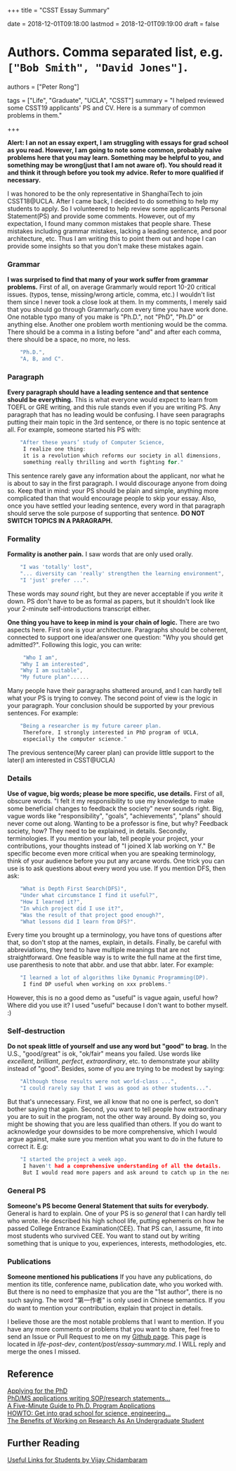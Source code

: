 +++
title = "CSST Essay Summary"

date = 2018-12-01T09:18:00
lastmod = 2018-12-01T09:19:00
draft = false

# Authors. Comma separated list, e.g. `["Bob Smith", "David Jones"]`.
authors = ["Peter Rong"]

tags = ["Life", "Graduate", "UCLA", "CSST"]
summary = "I helped reviewed some CSST19 applicants' PS and CV. Here is a summary of common problems in them."

+++

**Alert: I an not an essay expert, I am struggling with essays for grad school as you read. 
However, I am going to note some common, probably naive problems here that you may learn.
Something may be helpful to you, and something may be wrong(just that I am not aware of).
You should read it and think it through before you took my advice. 
Refer to more qualified if necessary.**

I was honored to be the only representative in ShanghaiTech to join CSST18@UCLA. 
After I came back, I decided to do something to help my students to apply.
So I volunteered to help review some applicants Personal Statement(PS) and provide some comments.
However, out of my expectation, I found many common mistakes that people share.
These mistakes including grammar mistakes, lacking a leading sentence, and poor architecture, etc.
Thus I am writing this to point them out and hope I can provide some insights so that you don't make these mistakes again.

### Grammar
**I was surprised to find that many of your work suffer from grammar problems.**
First of all, on average Grammarly would report 10-20 critical issues. (typos, tense, missing/wrong article, comma, etc.)
I wouldn't list them since I never took a close look at them. 
In my comments, I merely said that you should go through Grammarly.com every time you have work done.
One notable typo many of you make is "Ph.D.", not "PhD", "Ph.D" or anything else.
Another one problem worth mentioning would be the comma. 
There should be a comma in a listing before "and" and after each comma, there should be a space, no more, no less.
```c
    "Ph.D.",
    "A, B, and C".
```

### Paragraph
**Every paragraph should have a leading sentence and that sentence should be everything.** 
This is what everyone would expect to learn from TOEFL or GRE writing, and this rule stands even if you are writing PS.
Any paragraph that has no leading would be confusing.
I have seen paragraphs putting their main topic in the 3rd sentence, or there is no topic sentence at all.
For example, someone started his PS with:
```c
	"After these years’ study of Computer Science, 
	 I realize one thing: 
	 it is a revolution which reforms our society in all dimensions, 
	 something really thrilling and worth fighting for."
```
This sentence rarely gave any information about the applicant, nor what he is about to say in the first paragraph.
I would discourage anyone from doing so. 
Keep that in mind: your PS should be plain and simple, anything more complicated than that would encourage people to skip your essay.
Also, once you have settled your leading sentence, every word in that paragraph should serve the sole purpose of supporting that sentence.
**DO NOT SWITCH TOPICS IN A PARAGRAPH.**

### Formality
**Formality is another pain.**
I saw words that are only used orally.
```c
    "I was 'totally' lost", 
    "... diversity can 'really' strengthen the learning environment", 
    "I 'just' prefer ...".
```
These words may _sound_ right, but they are never acceptable if you _write_ it down.
PS don't have to be as formal as papers, but it shouldn't look like your 2-minute self-introductions transcript either.

**One thing you have to keep in mind is your chain of logic.**
There are two aspects here.
First one is your architecture. 
Paragraphs should be coherent, connected to support one idea/answer one question: "Why you should get admitted?".
Following this logic, you can write:
```c
	 "Who I am",
	"Why I am interested",
	"Why I am suitable",
	"My future plan"...... 
```
Many people have their paragraphs shattered around, and I can hardly tell what your PS is trying to convey.
The second point of view is the logic in your paragraph.
Your conclusion should be supported by your previous sentences. 
For example:   
```c
    "Being a researcher is my future career plan. 
     Therefore, I strongly interested in PhD program of UCLA, 
     especially the computer science."   
```
The previous sentence(My career plan) can provide little support to the later(I am interested in CSST@UCLA) 

### Details
**Use of vague, big words; please be more specific, use details.**
First of all, obscure words.
"I felt it my responsibility to use my knowledge to make some beneficial changes to feedback the society" never sounds right.
Big, vague words like "responsibility", "goals", "achievements", "plans" should never come out along.
Wanting to be a professor is fine, but why?
Feedback society, how?
They need to be explained, in details.
Secondly, terminologies.
If you mention your lab, tell people your project, your contributions, your thoughts instead of "I joined X lab working on Y."
Be specific become even more critical when you are speaking terminology, think of your audience before you put any arcane words.
One trick you can use is to ask questions about every word you use.
If you mention DFS, then ask:  
```c
    "What is Depth First Search(DFS)",  
    "Under what circumstance I find it useful?",  
    "How I learned it?",  
    "In which project did I use it?",  
    "Was the result of that project good enough?",  
    "What lessons did I learn from DFS?".  
```
Every time you brought up a terminology, you have tons of questions after that, so don't stop at the names, explain, in details.
Finally, be careful with abbreviations, they tend to have multiple meanings that are not straightforward. 
One feasible way is to write the full name at the first time, use parenthesis to note that abbr. and use that abbr. later.
For example:  
```c
    "I learned a lot of algorithms like Dynamic Programming(DP).
     I find DP useful when working on xxx problems."
```
However, this is no a good demo as "useful" is vague again, useful how? Where did you use it?
I used "useful" because I don't want to bother myself. :)

### Self-destruction
**Do not speak little of yourself and use any word but "good" to brag.**
In the U.S., "good/great" is ok, "ok/fair" means you failed. 
Use words like _excellent_, _brilliant_, _perfect_, _extraordinary_, etc. to demonstrate your ability instead of "good".
Besides, some of you are trying to be modest by saying:
```c
    "Although those results were not world-class ...",  
    "I could rarely say that I was as good as other students...".
```
But that's unnecessary.
First, we all know that no one is perfect, so don't bother saying that again. 
Second, you want to tell people how extraordinary you are to suit in the program, not the other way around.
By doing so, you might be showing that you are less qualified than others.
If you do want to acknowledge your downsides to be more comprehensive, which I would argue against, make sure you mention what you want to do in the future to correct it.
E.g:   
```c
    "I started the project a week ago.
     I haven't had a comprehensive understanding of all the details. 
     But I would read more papers and ask around to catch up in the next week."
```

### General PS
**Someone's PS become General Statement that suits for everybody.**
General is hard to explain. 
One of your PS is so _general_ that I can hardly tell who wrote.
He described his high school life, putting ephemeris on how he passed College Entrance Examination(CEE).
That PS can, I assume, fit into most students who survived CEE.
You want to stand out by writing something that is unique to you, experiences, interests, methodologies, etc.

### Publications
**Someone mentioned his publications**
If you have any publications, do mention its title, conference name, publication date, who you worked with.
But there is no need to emphasize that you are the "1st author", there is no such saying.
The word "第一作者" is only used in Chinese semantics. 
If you do want to mention your contribution, explain that project in details.

I believe those are the most notable problems that I want to mention. 
If you have any more comments or problems that you want to share, feel free to send an Issue or Pull Request to me on my [Github page](https://github.com/DataCorrupted/peter-site/tree/life-post-dev).
This page is located in _life-post-dev_, _content/post/essay-summary.md_.
I WILL reply and merge the ones I missed.

## Reference
[Applying for the PhD](http://www.tophe.net/applying.html)  
[PhD/MS applications writing SOP/research statements...](https://threadreaderapp.com/thread/933388419589459969.html)  
[A Five-Minute Guide to Ph.D. Program Applications](http://www.pgbovine.net/PhD-application-tips.htm)  
[HOWTO: Get into grad school for science, engineering...](http://matt.might.net/articles/how-to-apply-and-get-in-to-graduate-school-in-science-mathematics-engineering-or-computer-science/)  
[The Benefits of Working on Research As An Undergraduate Student](https://cacm.acm.org/blogs/blog-cacm/173645-the-benefits-of-working-on-research-as-an-undergraduate-student/fulltext)  

## Further Reading
[Useful Links for Students by Vijay Chidambaram](http://www.cs.utexas.edu/~vijay/links.htm)
